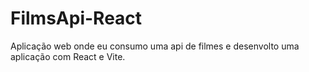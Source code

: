 # FilmsApi-React
 Aplicação web onde eu consumo uma api de filmes e desenvolto uma aplicação com React e Vite.
